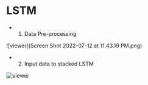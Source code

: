 # LSTM
* 1. Data Pre-processing

![viewer](Screen Shot 2022-07-12 at 11.43.19 PM.png)


* 2. Input data to stacked LSTM

![viewer](https://github.com/quocnh/LSTM/blob/main/Screen%20Shot%202022-07-12%20at%2011.40.25%20PM.png)
